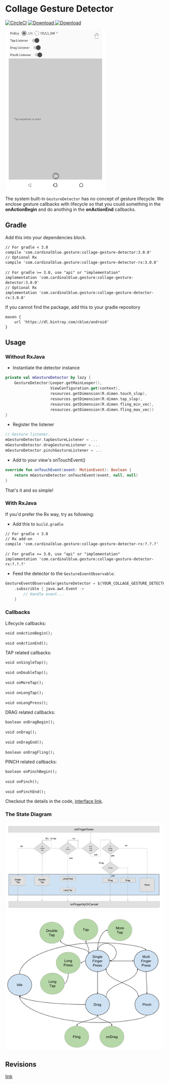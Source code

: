 Collage Gesture Detector
===

[![CircleCI](https://circleci.com/gh/cardinalblue/collage-gesture-detector-android.svg?style=svg)](https://circleci.com/gh/cardinalblue/collage-gesture-detector-android)
[ ![Download](https://api.bintray.com/packages/cblue/android/collage-gesture-detector/images/download.svg) ](https://bintray.com/cblue/android/collage-gesture-detector/_latestVersion)
[ ![Download](https://api.bintray.com/packages/cblue/android/collage-gesture-detector-rx/images/download.svg) ](https://bintray.com/cblue/android/collage-gesture-detector-rx/_latestVersion)

![demo](docs/demo.gif)

The system built-in `GestureDetector` has no concept of gesture lifecycle. We enclose gesture callbacks with lifecycle so that you could something in the **onActionBegin** and do anothing in the **onActionEnd** callbacks.

Gradle
---

Add this into your dependencies block.

```
// For gradle < 3.0
compile 'com.cardinalblue.gesture:collage-gesture-detector:3.0.0'
// Optional Rx 
compile 'com.cardinalblue.gesture:collage-gesture-detector-rx:3.0.0'

// For gradle >= 3.0, use "api" or "implementation"
implementation 'com.cardinalblue.gesture:collage-gesture-detector:3.0.0'
// Optional Rx 
implementation 'com.cardinalblue.gesture:collage-gesture-detector-rx:3.0.0'
```

If you cannot find the package, add this to your gradle repository

```
maven {
    url 'https://dl.bintray.com/cblue/android'
}
```

Usage
---

### Without RxJava

- Instantiate the detector instance

```kotlin
private val mGestureDetector by lazy {
    GestureDetector(Looper.getMainLooper(),
                    ViewConfiguration.get(context),
                    resources.getDimension(R.dimen.touch_slop),
                    resources.getDimension(R.dimen.tap_slop),
                    resources.getDimension(R.dimen.fling_min_vec),
                    resources.getDimension(R.dimen.fling_max_vec))
}
```

- Register the listener

```kotlin
// Gesture listener.
mGestureDetector.tapGestureListener = ...
mGestureDetector.dragGestureListener = ...
mGestureDetector.pinchGestureListener = ...
```

- Add to your view's onTouchEvent()

```kotlin
override fun onTouchEvent(event: MotionEvent): Boolean {
    return mGestureDetector.onTouchEvent(event, null, null)
}
```

That's it and so simple!

### With RxJava

If you'd prefer the Rx way, try as following:

- Add this to `build.gradle` 

```
// For gradle < 3.0
// Rx add-on 
compile 'com.cardinalblue.gesture:collage-gesture-detector-rx:?.?.?'

// For gradle >= 3.0, use "api" or "implementation" 
implementation 'com.cardinalblue.gesture:collage-gesture-detector-rx:?.?.?'
```

- Feed the detector to the `GestureEventObservable`:

```kotlin
GestureEventObservable(gestureDetector = ${YOUR_COLLAGE_GESTURE_DETECTOR})
    .subscrible { java.awt.Event ->
        // Handle event... 
    }
```

### Callbacks

Lifecycle callbacks:

```
void onActionBegin();

void onActionEnd();
```

TAP related callbacks:

```
void onSingleTap();

void onDoubleTap();

void onMoreTap();

void onLongTap();

void onLongPress();
```

DRAG related callbacks:

```
boolean onDragBegin();

void onDrag();

void onDragEnd();

boolean onDragFling();
```

PINCH related callbacks:

```
boolean onPinchBegin();

void onPinch();

void onPinchEnd();
```

Checkout the details in the code, [interface link](library/src/main/java/com/cardinalblue/gesture/IGestureListener.java).

### The State Diagram

![state diagram](docs/figure-state-paradigm.jpg)
![state diagram2](docs/GestureDetectorState.png)

Revisions
---

[link](CHANGELOG.md)
